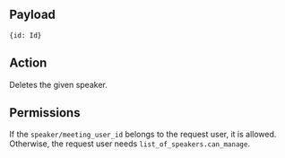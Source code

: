 ## Payload
```
{id: Id}
```

## Action
Deletes the given speaker.

## Permissions
If the `speaker/meeting_user_id` belongs to the request user, it is allowed. Otherwise, the request user needs `list_of_speakers.can_manage`.
